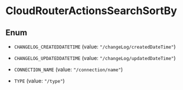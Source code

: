 

# CloudRouterActionsSearchSortBy

## Enum


* `CHANGELOG_CREATEDDATETIME` (value: `"/changeLog/createdDateTime"`)

* `CHANGELOG_UPDATEDDATETIME` (value: `"/changeLog/updatedDateTime"`)

* `CONNECTION_NAME` (value: `"/connection/name"`)

* `TYPE` (value: `"/type"`)



